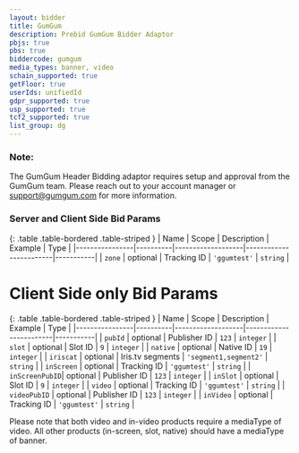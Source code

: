 ```yaml
---
layout: bidder
title: GumGum
description: Prebid GumGum Bidder Adaptor
pbjs: true
pbs: true
biddercode: gumgum
media_types: banner, video
schain_supported: true
getFloor: true
userIds: unifiedId
gdpr_supported: true
usp_supported: true
tcf2_supported: true
list_group: dg
---
```


### Note:

The GumGum Header Bidding adaptor requires setup and approval from the GumGum
team. Please reach out to your account manager or <support@gumgum.com> for more
information.

### Server and Client Side Bid Params

{: .table .table-bordered .table-striped }
| Name           | Scope    | Description       | Example                | Type      |
|----------------|----------|-------------------|------------------------|-----------|
| `zone`         | optional | Tracking ID       | `'ggumtest'`           | `string`  |

# Client Side only Bid Params

{: .table .table-bordered .table-striped }
| Name           | Scope    | Description       | Example                | Type      |
|----------------|----------|-------------------|------------------------|-----------|
| `pubId`        | optional | Publisher ID      | `123`                  | `integer` |
| `slot`         | optional | Slot ID           | `9`                    | `integer` |
| `native`       | optional | Native ID         | `19`                   | `integer` |
| `iriscat`      | optional | Iris.tv segments  | `'segment1,segment2'`  | `string`  |
| `inScreen`     | optional | Tracking ID       | `'ggumtest'`           | `string`  |
| `inScreenPubID`| optional | Publisher ID      | `123`                  | `integer` |
| `inSlot`       | optional | Slot ID           | `9`                    | `integer` |
| `video`        | optional | Tracking ID       | `'ggumtest'`           | `string`  |
| `videoPubID`   | optional | Publisher ID      | `123`                  | `integer` |
| `inVideo`      | optional | Tracking ID       | `'ggumtest'`           | `string`  |


Please note that both video and in-video products require a mediaType of video. 
All other products (in-screen, slot, native) should have a mediaType of banner.